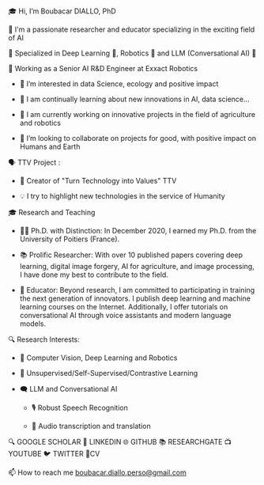 🎓 Hi, I’m Boubacar DIALLO, PhD

🚀 I'm a passionate researcher and educator specializing in the exciting field of AI

🔧 Specialized in Deep Learning 🧠, Robotics 🤖 and LLM (Conversational AI) 💬

🏫 Working as a Senior AI R&D Engineer at Exxact Robotics

- 👀 I’m interested in data Science, ecology and positive impact

- 🌱  I am continually learning about new innovations in AI, data science...

- 🔬 I am currently working on innovative projects in the field of agriculture and robotics

- 💞️  I’m looking to collaborate on projects for good, with positive impact on Humans and Earth



🗣️ TTV Project :

- 🔧 Creator of "Turn Technology into Values" TTV

- 💡  I try to highlight new technologies in the service of Humanity



🎓 Research and Teaching

- 👨‍🎓 Ph.D. with Distinction: In December 2020, I earned my Ph.D. from the University of Poitiers (France). 

- 📚 Prolific Researcher: With over 10 published papers covering deep learning, digital image forgery, 
AI for agriculture, and image processing, I have done my best to contribute to the field.

- 📖 Educator: Beyond research, I am committed to participating in training the next generation of innovators. 
I publish deep learning and machine learning courses on the Internet. 
Additionally, I offer tutorials on conversational AI through voice assistants and modern language models.


🔍 Research Interests:

- 🧠 Computer Vision, Deep Learning and Robotics

- 🌌 Unsupervised/Self-Supervised/Contrastive Learning

- 🗨️ LLM and Conversational AI

  - 🎙️ Robust Speech Recognition

  - 🎤 Audio transcription and translation


🔍 GOOGLE SCHOLAR      🔗 LINKEDIN       🌐 GITHUB       📚 RESEARCHGATE      📺 YOUTUBE       🐦 TWITTER       📄CV

📫  How to reach me boubacar.diallo.perso@gmail.com
